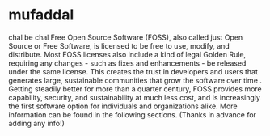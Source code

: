 # mufaddal
chal be chal
Free Open Source Software (FOSS), also called just Open Source or Free Software, is licensed to be free to use, modify, and distribute.  Most FOSS licenses also include a kind of legal Golden Rule, requiring any changes - such as fixes and enhancements - be released under the same license.
This creates the trust in developers and users that generates large, sustainable communities that grow the software over time .
Getting steadily better for more than a quarter century, FOSS provides more capability, security, and sustainability at much less cost, and is increasingly the first software option for individuals and organizations alike.
More information can be found in the following sections.  (Thanks in advance for adding any info!)
